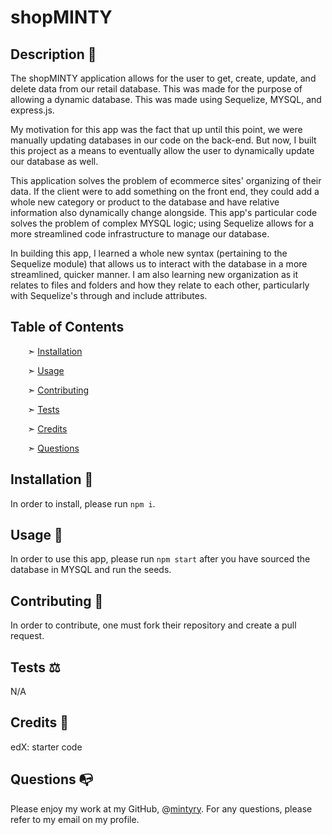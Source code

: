 
# shopMINTY




## Description 📰

The shopMINTY application allows for the user to get, create, update, and delete data from our retail database. This was made for the purpose of allowing a dynamic database. This was made using Sequelize, MYSQL, and express.js.  

My motivation for this app was the fact that up until this point, we were manually updating databases in our code on the back-end. But now, I built this project as a means to eventually allow the user to dynamically update our database as well.  

This application solves the problem of ecommerce sites' organizing of their data. If the client were to add something on the front end, they could add a whole new category or product to the database and have relative information also dynamically change alongside. This app's particular code solves the problem of complex MYSQL logic; using Sequelize allows for a more streamlined code infrastructure to manage our database.  

In building this app, I learned a whole new syntax (pertaining to the Sequelize module) that allows us to interact with the database in a more streamlined, quicker manner. I am also learning new organization as it relates to files and folders and how they relate to each other, particularly with Sequelize's through and include attributes.  


## Table of Contents

&nbsp;&nbsp;&nbsp;&nbsp;&nbsp;&nbsp; ➣ [Installation](#Installation)

&nbsp;&nbsp;&nbsp;&nbsp;&nbsp;&nbsp; ➣ [Usage](#Usage)


&nbsp;&nbsp;&nbsp;&nbsp;&nbsp;&nbsp; ➣ [Contributing](#Contributing)

&nbsp;&nbsp;&nbsp;&nbsp;&nbsp;&nbsp; ➣ [Tests](#Tests)

&nbsp;&nbsp;&nbsp;&nbsp;&nbsp;&nbsp; ➣ [Credits](#Credits)

&nbsp;&nbsp;&nbsp;&nbsp;&nbsp;&nbsp; ➣ [Questions](#Questions)


<a id="Installation"></a>
## Installation 🔌

In order to install, please run `npm i`.


<a id="Usage"></a>
## Usage 🧮

In order to use this app, please run `npm start` after you have sourced the database in MYSQL and run the seeds.




<a id="Contributing"></a>
## Contributing 🍴

In order to contribute, one must fork their repository and create a pull request.


<a id="Tests"></a>
## Tests ⚖️

N/A


<a id="Credits"></a>
 ## Credits 🤝
  edX: starter code


<a id="Questions"></a>
## Questions 📭

Please enjoy my work at my GitHub, @[mintyry](https://github.com/mintyry).
For any questions, please refer to my email on my profile.

